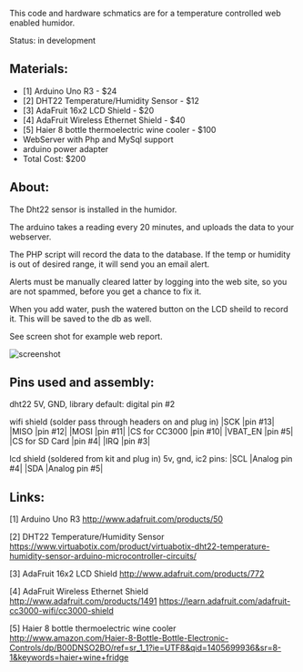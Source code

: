 
This code and hardware schmatics are for a
temperature controlled web enabled humidor.  

Status: in development

Materials:
----------------------------------------------
  * [1] Arduino Uno R3 - $24  
  * [2] DHT22 Temperature/Humidity Sensor - $12
  * [3] AdaFruit 16x2 LCD Shield - $20  
  * [4] AdaFruit Wireless Ethernet Shield - $40 
  * [5] Haier 8 bottle thermoelectric wine cooler - $100
  * WebServer with Php and MySql support
  * arduino power adapter 
  * Total Cost: $200


About:
----------------------------------------------
The Dht22 sensor is installed in the humidor.

The arduino takes a reading every 20 minutes, and uploads
the data to your webserver.

The PHP script will record the data to the database. If
the temp or humidity is out of desired range, it will send
you an email alert. 

Alerts must be manually cleared latter by logging into the 
web site, so you are not spammed, before you get a chance to fix it.

When you add water, push the watered button on the LCD sheild to
record it. This will be saved to the db as well. 

See screen shot for example web report.

![screenshot](https://raw.githubusercontent.com/dzzie/humidor.net/master/screenshot.png)
 

Pins used and assembly:
----------------------------------------------

dht22
    5V, GND, library default: digital pin #2

wifi shield (solder pass through headers on and plug in)
    |SCK  |pin #13|
    |MISO |pin #12|
    |MOSI |pin #11|
    |CS for CC3000 |pin #10|
    |VBAT_EN |pin #5|
    |CS for SD Card |pin #4|
    |IRQ |pin #3|

lcd shield (soldered from kit and plug in)
 5v, gnd, ic2 pins:
   |SCL |Analog pin #4| 
   |SDA |Analog pin #5|


Links:
---------------------------------------------
[1] Arduino Uno R3
http://www.adafruit.com/products/50

[2] DHT22 Temperature/Humidity Sensor 
https://www.virtuabotix.com/product/virtuabotix-dht22-temperature-humidity-sensor-arduino-microcontroller-circuits/

[3] AdaFruit 16x2 LCD Shield
http://www.adafruit.com/products/772

[4] AdaFruit Wireless Ethernet Shield
http://www.adafruit.com/products/1491
https://learn.adafruit.com/adafruit-cc3000-wifi/cc3000-shield

[5] Haier 8 bottle thermoelectric wine cooler
http://www.amazon.com/Haier-8-Bottle-Bottle-Electronic-Controls/dp/B00DNSO2BO/ref=sr_1_1?ie=UTF8&qid=1405699936&sr=8-1&keywords=haier+wine+fridge
